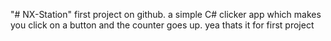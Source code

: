 "# NX-Station" 
first project on github.
a simple C# clicker app which makes you click on a button and the counter goes up.
yea thats it for first project
